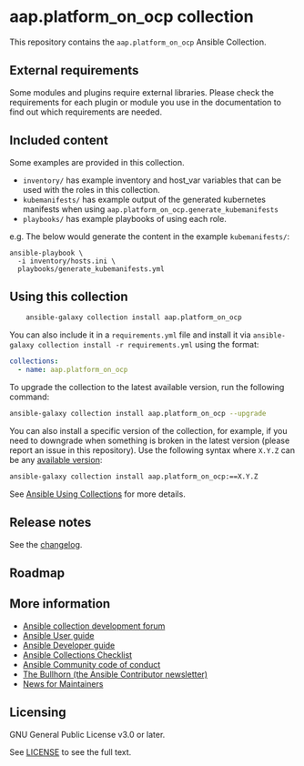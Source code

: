 # aap.platform_on_ocp collection

This repository contains the `aap.platform_on_ocp` Ansible Collection.

## External requirements

Some modules and plugins require external libraries. Please check the
requirements for each plugin or module you use in the documentation to find out
which requirements are needed.

## Included content

Some examples are provided in this collection.

- `inventory/` has example inventory and host_var variables that can be used with the roles in this collection.
- `kubemanifests/` has example output of the generated kubernetes manifests when using `aap.platform_on_ocp.generate_kubemanifests`
- `playbooks/` has example playbooks of using each role.

e.g. The below would generate the content in the example `kubemanifests/`:

```
ansible-playbook \
  -i inventory/hosts.ini \
  playbooks/generate_kubemanifests.yml
```

## Using this collection

```bash
    ansible-galaxy collection install aap.platform_on_ocp
```

You can also include it in a `requirements.yml` file and install it via
`ansible-galaxy collection install -r requirements.yml` using the format:

```yaml
collections:
  - name: aap.platform_on_ocp
```

To upgrade the collection to the latest available version, run the following
command:

```bash
ansible-galaxy collection install aap.platform_on_ocp --upgrade
```

You can also install a specific version of the collection, for example, if you
need to downgrade when something is broken in the latest version (please report
an issue in this repository). Use the following syntax where `X.Y.Z` can be any
[available version](https://galaxy.ansible.com/aap/platform_on_ocp):

```bash
ansible-galaxy collection install aap.platform_on_ocp:==X.Y.Z
```

See
[Ansible Using Collections](https://docs.ansible.com/ansible/latest/user_guide/collections_using.html)
for more details.

## Release notes

See the
[changelog](https://github.com/homeski/ansible-collection-aap-platform-on-ocp/blob/main/CHANGELOG.rst).

## Roadmap

<!-- Optional. Include the roadmap for this collection, and the proposed release/versioning strategy so users can anticipate the upgrade/update cycle. -->

## More information

<!-- List out where the user can find additional information, such as working group meeting times, slack/matrix channels, or documentation for the product this collection automates. At a minimum, link to: -->

- [Ansible collection development forum](https://forum.ansible.com/c/project/collection-development/27)
- [Ansible User guide](https://docs.ansible.com/ansible/devel/user_guide/index.html)
- [Ansible Developer guide](https://docs.ansible.com/ansible/devel/dev_guide/index.html)
- [Ansible Collections Checklist](https://docs.ansible.com/ansible/devel/community/collection_contributors/collection_requirements.html)
- [Ansible Community code of conduct](https://docs.ansible.com/ansible/devel/community/code_of_conduct.html)
- [The Bullhorn (the Ansible Contributor newsletter)](https://docs.ansible.com/ansible/devel/community/communication.html#the-bullhorn)
- [News for Maintainers](https://forum.ansible.com/tag/news-for-maintainers)

## Licensing

GNU General Public License v3.0 or later.

See [LICENSE](https://www.gnu.org/licenses/gpl-3.0.txt) to see the full text.
